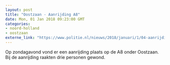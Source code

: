 ```yaml
---
layout: post
title: "Oostzaan - Aanrijding A8"
date: Mon, 01 Jan 2018 09:23:00 GMT
categories: 
- noord-holland 
- oostzaan 
externe_link: "https://www.politie.nl/nieuws/2018/januari/1/04-aanrijding-a8.html"
---
```


Op zondagavond vond er een aanrijding plaats op de A8 onder Oostzaan. Bij de aanrijding raakten drie personen gewond.
